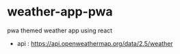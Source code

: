 # weather-app-pwa
pwa themed weather app using react
- api : https://api.openweathermap.org/data/2.5/weather

